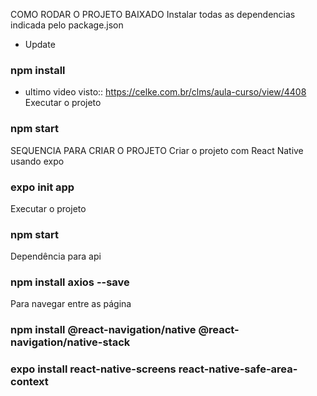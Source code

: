 COMO RODAR O PROJETO BAIXADO
Instalar todas as dependencias indicada pelo package.json
* Update
### npm install
* ultimo video visto:: https://celke.com.br/clms/aula-curso/view/4408
Executar o projeto
### npm start 

SEQUENCIA PARA CRIAR O PROJETO
Criar o projeto com React Native usando expo
### expo init app

Executar o projeto
### npm start 

Dependência para api
### npm install axios --save

Para navegar entre as página
### npm install @react-navigation/native @react-navigation/native-stack
### expo install react-native-screens react-native-safe-area-context